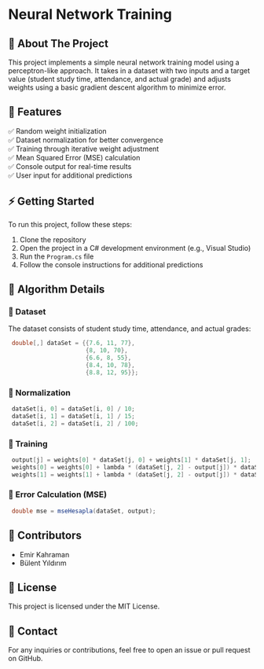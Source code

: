 # Neural Network Training

## 📌 About The Project

This project implements a simple neural network training model using a perceptron-like approach. It takes in a dataset with two inputs and a target value (student study time, attendance, and actual grade) and adjusts weights using a basic gradient descent algorithm to minimize error.

## 🚀 Features

✅ Random weight initialization  
✅ Dataset normalization for better convergence  
✅ Training through iterative weight adjustment  
✅ Mean Squared Error (MSE) calculation  
✅ Console output for real-time results  
✅ User input for additional predictions  

## ⚡ Getting Started

To run this project, follow these steps:

1. Clone the repository  
2. Open the project in a C# development environment (e.g., Visual Studio)  
3. Run the `Program.cs` file  
4. Follow the console instructions for additional predictions  

## 📜 Algorithm Details

### 🔹 Dataset

The dataset consists of student study time, attendance, and actual grades:

```csharp
 double[,] dataSet = {{7.6, 11, 77},
                      {8, 10, 70},
                      {6.6, 8, 55},
                      {8.4, 10, 78},
                      {8.8, 12, 95}};
```

### 🔹 Normalization

```csharp
 dataSet[i, 0] = dataSet[i, 0] / 10;
 dataSet[i, 1] = dataSet[i, 1] / 15;
 dataSet[i, 2] = dataSet[i, 2] / 100;
```

### 🔹 Training

```csharp
 output[j] = weights[0] * dataSet[j, 0] + weights[1] * dataSet[j, 1];
 weights[0] = weights[0] + lambda * (dataSet[j, 2] - output[j]) * dataSet[j, 0];
 weights[1] = weights[1] + lambda * (dataSet[j, 2] - output[j]) * dataSet[j, 1];
```

### 🔹 Error Calculation (MSE)

```csharp
 double mse = mseHesapla(dataSet, output);
```

## 👥 Contributors

- Emir Kahraman
- Bülent Yıldırım

## 📄 License

This project is licensed under the MIT License.

## 📩 Contact

For any inquiries or contributions, feel free to open an issue or pull request on GitHub.
